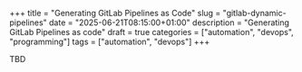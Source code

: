 +++
title = "Generating GitLab Pipelines as Code"
slug = "gitlab-dynamic-pipelines"
date = "2025-06-21T08:15:00+01:00"
description = "Generating GitLab Pipelines as code"
draft = true
categories = ["automation", "devops", "programming"]
tags = ["automation", "devops"]
+++

TBD
